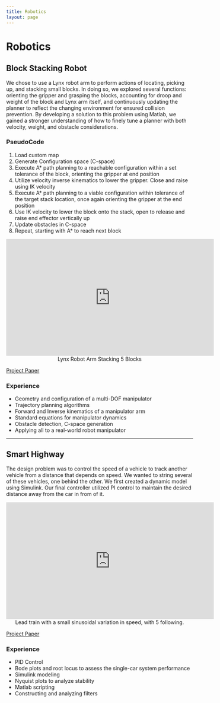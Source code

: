 ```yaml
---
title: Robotics
layout: page
---
```

# Robotics

## Block Stacking Robot
We chose to use a Lynx robot arm to perform actions of locating, picking up, and stacking small blocks. In doing so, we explored several functions: orienting the gripper and grasping the blocks, accounting for droop and weight of the block and Lynx arm itself, and continuously updating the planner to reflect the changing environment for ensured collision prevention. By developing a solution to this problem using Matlab, we gained a stronger understanding of how to finely tune a planner with both velocity, weight, and obstacle considerations.

### PseudoCode
1. Load custom map
2. Generate Configuration space (C-space)
3. Execute A*  path planning to a reachable configuration within a set tolerance of the block, orienting the gripper at end position
4. Utilize velocity inverse kinematics to lower the gripper. Close and raise using IK velocity
5. Execute A* path planning to a viable configuration within tolerance of the target stack location, once again orienting the gripper at the end position
6. Use IK velocity to lower the block onto the stack, open to release and raise end effector vertically up
7. Update obstacles in C-space
8. Repeat, starting with A* to reach next block

<center>
  <iframe width="560" height="315" src="https://www.youtube.com/embed/2dLq227PmDc" frameborder="0" allowfullscreen></iframe>
</center>
<center>
Lynx Robot Arm Stacking 5 Blocks
</center>

[Project Paper](https://github.com/susan-z/susan-z.github.io/tree/master/projects/RoboFinalPaper.pdf)

### Experience
* Geometry and configuration of a multi-DOF manipulator
* Trajectory planning algorithms
* Forward and Inverse kinematics of a manipulator arm
* Standard equations for manipulator dynamics
* Obstacle detection, C-space generation
* Applying all to a real-world robot manipulator

---
## Smart Highway
The design problem was to control the speed of a vehicle to track another vehicle from a distance that depends on speed. We wanted to string several of these vehicles, one behind the other. We first created a dynamic model using Simulink. Our final controller utilized PI control to maintain the desired distance away from the car in from of it. 

<center>
  <iframe width="560" height="315" src="https://www.youtube.com/embed/iZ2CZPi2Xqs" frameborder="0" allowfullscreen></iframe>
</center>
<center>
Lead train with a small sinusoidal variation in speed, with 5 following.
</center>

[Project Paper](https://github.com/susan-z/susan-z.github.io/blob/master/projects/SmartHighway_suzhao.pdf)

### Experience
* PID Control
* Bode plots and root locus to assess the single-car system performance
* Simulink modeling
* Nyquist plots to analyze stability
* Matlab scripting
* Constructing and analyzing filters

